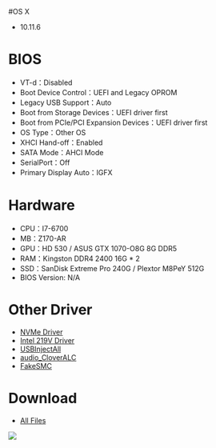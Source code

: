 #OS X
- 10.11.6

# BIOS
- VT-d：Disabled
- Boot Device Control：UEFI and Legacy OPROM
- Legacy USB Support：Auto
- Boot from Storage Devices：UEFI driver first
- Boot from PCIe/PCI Expansion Devices：UEFI driver first
- OS Type：Other OS
- XHCI Hand-off：Enabled
- SATA Mode：AHCI Mode
- SerialPort：Off
- Primary Display Auto：IGFX

# Hardware
- CPU：I7-6700
- MB：Z170-AR
- GPU：HD 530 / ASUS GTX 1070-O8G 8G DDR5
- RAM：Kingston DDR4 2400 16G * 2
- SSD：SanDisk Extreme Pro 240G / Plextor M8PeY 512G
- BIOS Version: N/A

# Other Driver
- [NVMe Driver](http://www.macvidcards.com/uploads/2/7/6/8/27683275/nvme_for_osx.zip)
- [Intel 219V Driver](https://bitbucket.org/RehabMan/os-x-intel-network/downloads/RehabMan-IntelMausiEthernet-v2-2016-0419.zip)
- [USBInjectAll](https://bitbucket.org/RehabMan/os-x-usb-inject-all/downloads/RehabMan-USBInjectAll-2016-0907.zip)
- [audio_CloverALC](https://github.com/toleda/audio_CloverALC/archive/master.zip)
- [FakeSMC](https://bitbucket.org/RehabMan/os-x-fakesmc-kozlek/downloads/RehabMan-FakeSMC-2016-0908.zip)

# Download
* [All Files](https://bitbucket.org/ChengYouFang/customac/downloads/Z170-AR.zip) 

![](https://2.bp.blogspot.com/-HJdgc9q52wI/WAGS22OwwaI/AAAAAAAAH0M/eFgTV1X6q18fdGTgN82kQsAFUsGrzKrkQCLcB/s1600/14642437_1287249417960833_4823004114039753687_n.jpg)
